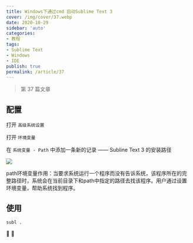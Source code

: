 ```yaml
---
title: Windows下通过cmd 启动Sublime Text 3
cover: /img/cover/37.webp
date: 2020-10-29
sidebar: 'auto'
categories:
- 教程
tags:
- Sublime Text
- Windows
- IDE
publish: true
permalink: /article/37
---
```


> 第 37 篇文章
<!-- more -->

## 配置
打开 `高级系统设置`

打开 `环境变量`

在 `系统变量 - Path` 中添加一条新的记录 —— Subline Text 3 的安装路径

![](/img/2020/sublime_quick_start_1.png)


path环境变量作用：当要求系统运行一个程序而没有告诉系统，该程序所在的完整路径时，系统会在当前目录下和path中指定的路径去找该程序。用户通过设置环境变量，帮助系统找到程序。

## 使用
```bash
subl .
```

:rainbow: :rainbow: